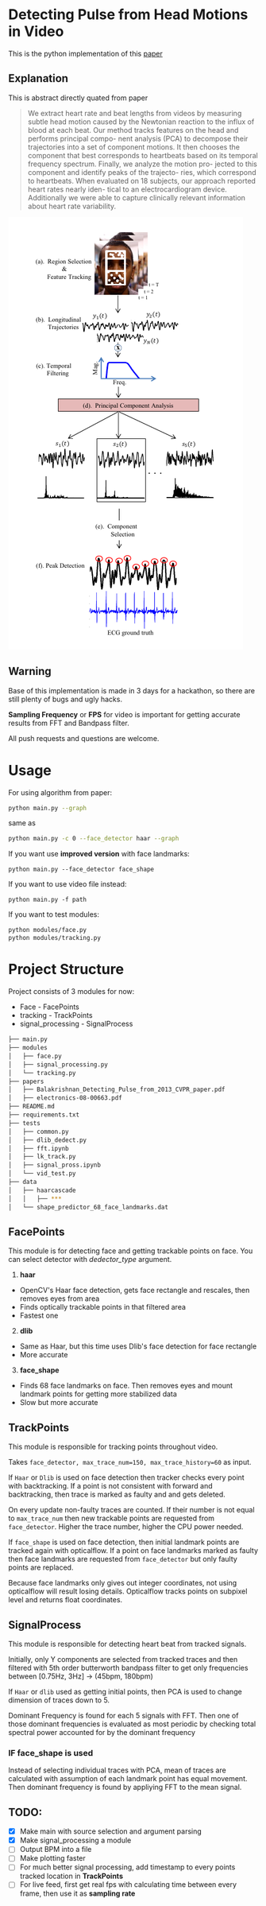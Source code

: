# Detecting Pulse from Head Motions in Video
This is the python implementation of this [paper](https://people.csail.mit.edu/mrub/vidmag/papers/Balakrishnan_Detecting_Pulse_from_2013_CVPR_paper.pdf)

## Explanation
This is abstract directly quated from paper
> We extract heart rate and beat lengths from videos by
measuring subtle head motion caused by the Newtonian
reaction to the influx of blood at each beat. Our method
tracks features on the head and performs principal compo-
nent analysis (PCA) to decompose their trajectories into a
set of component motions. It then chooses the component
that best corresponds to heartbeats based on its temporal
frequency spectrum. Finally, we analyze the motion pro-
jected to this component and identify peaks of the trajecto-
ries, which correspond to heartbeats. When evaluated on
18 subjects, our approach reported heart rates nearly iden-
tical to an electrocardiogram device. Additionally we were
able to capture clinically relevant information about heart
rate variability.

![project overview](data/overview.png)


## Warning
Base of this implementation is made in 3 days for a hackathon, so there are still plenty of bugs and ugly hacks.

__Sampling Frequency__ or __FPS__ for video is important for getting accurate results from FFT and Bandpass filter.

All push requests and questions are welcome.

# Usage

For using algorithm from paper:
```bash
python main.py --graph 
```
same as
```bash
python main.py -c 0 --face_detector haar --graph 
```

If you want use __improved version__ with face landmarks:
```
python main.py --face_detector face_shape
```

If you want to use video file instead:
```
python main.py -f path
```

If you want to test modules:
```
python modules/face.py
python modules/tracking.py
```

# Project Structure

Project consists of 3 modules for now:

* Face - FacePoints
* tracking - TrackPoints
* signal_processing - SignalProcess

```bash
├── main.py
├── modules
│   ├── face.py
│   ├── signal_processing.py
│   └── tracking.py
├── papers
│   ├── Balakrishnan_Detecting_Pulse_from_2013_CVPR_paper.pdf
│   ├── electronics-08-00663.pdf
├── README.md
├── requirements.txt
├── tests
│   ├── common.py
│   ├── dlib_dedect.py
│   ├── fft.ipynb
│   ├── lk_track.py
│   ├── signal_pross.ipynb
│   └── vid_test.py
├── data
│   ├── haarcascade
│   │   ├── ***
│   └── shape_predictor_68_face_landmarks.dat


```

## __FacePoints__
This module is for detecting face and getting trackable points on face. You can select detector with *dedector_type* argument.

  1.  __haar__ 
   * OpenCV's Haar face detection, gets face rectangle and rescales, then removes eyes from area
   * Finds optically trackable points in that filtered area
   * Fastest one
  2.  __dlib__
   * Same as Haar, but this time uses Dlib's face detection for face rectangle
   * More accurate
  3.  __face_shape__
   * Finds 68 face landmarks on face. Then removes eyes and mount landmark points for getting more stabilized data
   * Slow but more accurate

## __TrackPoints__
This module is responsible for tracking points throughout video.

Takes
`face_detector, max_trace_num=150, max_trace_history=60` as input.


If `Haar` or `Dlib` is used on face detection then tracker checks every point with backtracking. If a point is not consistent with forward and backtracking, then trace is marked as faulty and and gets deleted.

On every update non-faulty traces are counted. 
If their number is not equal to `max_trace_num` then new trackable points are requested from `face_detector`.
Higher the trace number, higher the CPU power needed.

If `face_shape` is used on face detection, then initial landmark points are tracked again with opticalflow. 
If a point on face landmarks marked as faulty then face landmarks are requested from `face_detector` but only faulty points are replaced. 

Because face landmarks only gives out integer coordinates, not using opticalflow will result losing details.
Opticalflow tracks points on subpixel level and returns float coordinates.


## __SignalProcess__
This module is responsible for detecting heart beat from tracked signals.

Initially, only Y components are selected from tracked traces and then filtered with 5th order butterworth bandpass filter to get only frequencies between [0.75Hz, 3Hz] -> (45bpm, 180bpm)

If `Haar` or `dlib` used as getting initial points, then PCA is used to change dimension of traces down to 5.

Dominant Frequency is found for each 5 signals with FFT. Then one of those dominant frequencies is evaluated as most periodic by checking total spectral power accounted for by the dominant frequency


### __IF face_shape is used__
Instead of selecting individual traces with PCA, mean of traces are calculated with assumption of each landmark point has equal movement.
Then dominant frequency is found by appliying FFT to the mean signal.

## TODO:
- [x] Make main with source selection and argument parsing
- [x] Make signal_processing a module
- [ ] Output BPM into a file
- [ ] Make plotting faster
- [ ] For much better signal processing, add timestamp to every points tracked location in __TrackPoints__
- [ ]  For live feed, first get real fps with calculating time between every frame, then use it as __sampling rate__